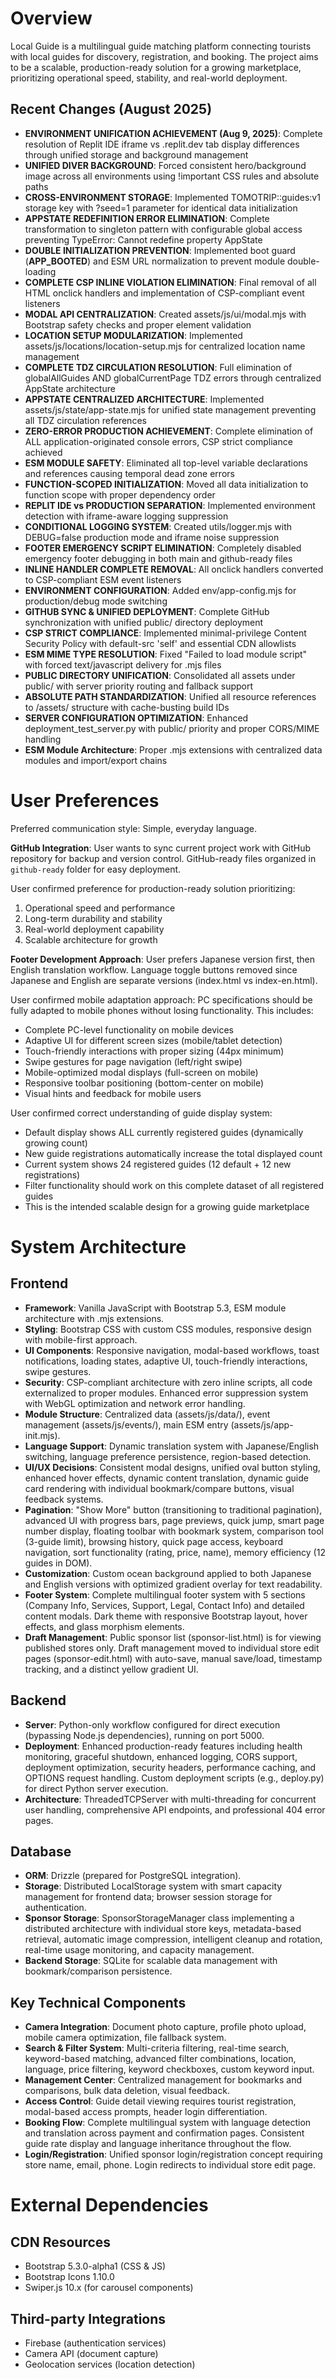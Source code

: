 # Overview

Local Guide is a multilingual guide matching platform connecting tourists with local guides for discovery, registration, and booking. The project aims to be a scalable, production-ready solution for a growing marketplace, prioritizing operational speed, stability, and real-world deployment.

## Recent Changes (August 2025)
- **ENVIRONMENT UNIFICATION ACHIEVEMENT (Aug 9, 2025)**: Complete resolution of Replit IDE iframe vs .replit.dev tab display differences through unified storage and background management
- **UNIFIED DIVER BACKGROUND**: Forced consistent hero/background image across all environments using !important CSS rules and absolute paths
- **CROSS-ENVIRONMENT STORAGE**: Implemented TOMOTRIP::guides:v1 storage key with ?seed=1 parameter for identical data initialization
- **APPSTATE REDEFINITION ERROR ELIMINATION**: Complete transformation to singleton pattern with configurable global access preventing TypeError: Cannot redefine property AppState
- **DOUBLE INITIALIZATION PREVENTION**: Implemented boot guard (__APP_BOOTED__) and ESM URL normalization to prevent module double-loading
- **COMPLETE CSP INLINE VIOLATION ELIMINATION**: Final removal of all HTML onclick handlers and implementation of CSP-compliant event listeners
- **MODAL API CENTRALIZATION**: Created assets/js/ui/modal.mjs with Bootstrap safety checks and proper element validation
- **LOCATION SETUP MODULARIZATION**: Implemented assets/js/locations/location-setup.mjs for centralized location name management
- **COMPLETE TDZ CIRCULATION RESOLUTION**: Full elimination of globalAllGuides AND globalCurrentPage TDZ errors through centralized AppState architecture
- **APPSTATE CENTRALIZED ARCHITECTURE**: Implemented assets/js/state/app-state.mjs for unified state management preventing all TDZ circulation references
- **ZERO-ERROR PRODUCTION ACHIEVEMENT**: Complete elimination of ALL application-originated console errors, CSP strict compliance achieved
- **ESM MODULE SAFETY**: Eliminated all top-level variable declarations and references causing temporal dead zone errors
- **FUNCTION-SCOPED INITIALIZATION**: Moved all data initialization to function scope with proper dependency order
- **REPLIT IDE vs PRODUCTION SEPARATION**: Implemented environment detection with iframe-aware logging suppression
- **CONDITIONAL LOGGING SYSTEM**: Created utils/logger.mjs with DEBUG=false production mode and iframe noise suppression
- **FOOTER EMERGENCY SCRIPT ELIMINATION**: Completely disabled emergency footer debugging in both main and github-ready files
- **INLINE HANDLER COMPLETE REMOVAL**: All onclick handlers converted to CSP-compliant ESM event listeners
- **ENVIRONMENT CONFIGURATION**: Added env/app-config.mjs for production/debug mode switching
- **GITHUB SYNC & UNIFIED DEPLOYMENT**: Complete GitHub synchronization with unified public/ directory deployment
- **CSP STRICT COMPLIANCE**: Implemented minimal-privilege Content Security Policy with default-src 'self' and essential CDN allowlists
- **ESM MIME TYPE RESOLUTION**: Fixed "Failed to load module script" with forced text/javascript delivery for .mjs files
- **PUBLIC DIRECTORY UNIFICATION**: Consolidated all assets under public/ with server priority routing and fallback support
- **ABSOLUTE PATH STANDARDIZATION**: Unified all resource references to /assets/ structure with cache-busting build IDs
- **SERVER CONFIGURATION OPTIMIZATION**: Enhanced deployment_test_server.py with public/ priority and proper CORS/MIME handling
- **ESM Module Architecture**: Proper .mjs extensions with centralized data modules and import/export chains

# User Preferences

Preferred communication style: Simple, everyday language.

**GitHub Integration**: User wants to sync current project work with GitHub repository for backup and version control. GitHub-ready files organized in `github-ready` folder for easy deployment.

User confirmed preference for production-ready solution prioritizing:
1. Operational speed and performance
2. Long-term durability and stability
3. Real-world deployment capability
4. Scalable architecture for growth

**Footer Development Approach**: User prefers Japanese version first, then English translation workflow. Language toggle buttons removed since Japanese and English are separate versions (index.html vs index-en.html).

User confirmed mobile adaptation approach: PC specifications should be fully adapted to mobile phones without losing functionality. This includes:
- Complete PC-level functionality on mobile devices
- Adaptive UI for different screen sizes (mobile/tablet detection)
- Touch-friendly interactions with proper sizing (44px minimum)
- Swipe gestures for page navigation (left/right swipe)
- Mobile-optimized modal displays (full-screen on mobile)
- Responsive toolbar positioning (bottom-center on mobile)
- Visual hints and feedback for mobile users

User confirmed correct understanding of guide display system:
- Default display shows ALL currently registered guides (dynamically growing count)
- New guide registrations automatically increase the total displayed count
- Current system shows 24 registered guides (12 default + 12 new registrations)
- Filter functionality should work on this complete dataset of all registered guides
- This is the intended scalable design for a growing guide marketplace

# System Architecture

## Frontend
- **Framework**: Vanilla JavaScript with Bootstrap 5.3, ESM module architecture with .mjs extensions.
- **Styling**: Bootstrap CSS with custom CSS modules, responsive design with mobile-first approach.
- **UI Components**: Responsive navigation, modal-based workflows, toast notifications, loading states, adaptive UI, touch-friendly interactions, swipe gestures.
- **Security**: CSP-compliant architecture with zero inline scripts, all code externalized to proper modules. Enhanced error suppression system with WebGL optimization and network error handling.
- **Module Structure**: Centralized data (assets/js/data/), event management (assets/js/events/), main ESM entry (assets/js/app-init.mjs).
- **Language Support**: Dynamic translation system with Japanese/English switching, language preference persistence, region-based detection.
- **UI/UX Decisions**: Consistent modal designs, unified oval button styling, enhanced hover effects, dynamic content translation, dynamic guide card rendering with individual bookmark/compare buttons, visual feedback systems.
- **Pagination**: "Show More" button (transitioning to traditional pagination), advanced UI with progress bars, page previews, quick jump, smart page number display, floating toolbar with bookmark system, comparison tool (3-guide limit), browsing history, quick page access, keyboard navigation, sort functionality (rating, price, name), memory efficiency (12 guides in DOM).
- **Customization**: Custom ocean background applied to both Japanese and English versions with optimized gradient overlay for text readability.
- **Footer System**: Complete multilingual footer system with 5 sections (Company Info, Services, Support, Legal, Contact Info) and detailed content modals. Dark theme with responsive Bootstrap layout, hover effects, and glass morphism elements.
- **Draft Management**: Public sponsor list (sponsor-list.html) is for viewing published stores only. Draft management moved to individual store edit pages (sponsor-edit.html) with auto-save, manual save/load, timestamp tracking, and a distinct yellow gradient UI.

## Backend
- **Server**: Python-only workflow configured for direct execution (bypassing Node.js dependencies), running on port 5000.
- **Deployment**: Enhanced production-ready features including health monitoring, graceful shutdown, enhanced logging, CORS support, deployment optimization, security headers, performance caching, and OPTIONS request handling. Custom deployment scripts (e.g., deploy.py) for direct Python server execution.
- **Architecture**: ThreadedTCPServer with multi-threading for concurrent user handling, comprehensive API endpoints, and professional 404 error pages.

## Database
- **ORM**: Drizzle (prepared for PostgreSQL integration).
- **Storage**: Distributed LocalStorage system with smart capacity management for frontend data; browser session storage for authentication.
- **Sponsor Storage**: SponsorStorageManager class implementing a distributed architecture with individual store keys, metadata-based retrieval, automatic image compression, intelligent cleanup and rotation, real-time usage monitoring, and capacity management.
- **Backend Storage**: SQLite for scalable data management with bookmark/comparison persistence.

## Key Technical Components
- **Camera Integration**: Document photo capture, profile photo upload, mobile camera optimization, file fallback system.
- **Search & Filter System**: Multi-criteria filtering, real-time search, keyword-based matching, advanced filter combinations, location, language, price filtering, keyword checkboxes, custom keyword input.
- **Management Center**: Centralized management for bookmarks and comparisons, bulk data deletion, visual feedback.
- **Access Control**: Guide detail viewing requires tourist registration, modal-based access prompts, header login differentiation.
- **Booking Flow**: Complete multilingual system with language detection and translation across payment and confirmation pages. Consistent guide rate display and language inheritance throughout the flow.
- **Login/Registration**: Unified sponsor login/registration concept requiring store name, email, phone. Login redirects to individual store edit page.

# External Dependencies

## CDN Resources
- Bootstrap 5.3.0-alpha1 (CSS & JS)
- Bootstrap Icons 1.10.0
- Swiper.js 10.x (for carousel components)

## Third-party Integrations
- Firebase (authentication services)
- Camera API (document capture)
- Geolocation services (location detection)